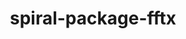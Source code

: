 ---
title: "spiral-package-fftx"
layout: cache
categories: [package, develop]
meta: {"compilers": ["gcc@11.4.0", "gcc@9.4.0"], "num_specs": 10, "num_specs_by_stack": {"e4s": 4, "e4s-neoverse-v2": 4, "e4s-neoverse_v1": 1, "e4s-power": 1, "e4s-rocm-external": 4, "root": 10}, "oss": ["ubuntu20.04", "ubuntu22.04"], "platforms": ["linux"], "stacks": ["e4s", "e4s-neoverse-v2", "e4s-neoverse_v1", "e4s-power", "e4s-rocm-external", "root"], "targets": ["neoverse_v1", "neoverse_v2", "ppc64le", "x86_64_v3"], "versions": ["1.3.0"]}
spec_details: [{"compiler": "gcc@11.4.0", "hash": "4me7l6we3szctop5423o4vc663mchcjj", "os": "ubuntu22.04", "platform": "linux", "size": "-", "stacks": ["e4s-neoverse-v2", "root"], "target": "neoverse_v2", "variants": ["build_system=generic"], "versions": ["1.3.0"]}, {"compiler": "gcc@11.4.0", "hash": "5773wb6l6wso7qaajqrnavgnklbajzeu", "os": "ubuntu22.04", "platform": "linux", "size": "-", "stacks": ["e4s", "e4s-rocm-external", "root"], "target": "x86_64_v3", "variants": ["build_system=generic"], "versions": ["1.3.0"]}, {"compiler": "gcc@11.4.0", "hash": "5mlx2pptruzmorklsrbs5q7hsrwtlqgl", "os": "ubuntu22.04", "platform": "linux", "size": "-", "stacks": ["e4s-neoverse-v2", "root"], "target": "neoverse_v2", "variants": ["build_system=generic"], "versions": ["1.3.0"]}, {"compiler": "gcc@11.4.0", "hash": "63mennk2lelena6xfw4bibxzyetj454f", "os": "ubuntu22.04", "platform": "linux", "size": "-", "stacks": ["e4s-neoverse-v2", "root"], "target": "neoverse_v2", "variants": ["build_system=generic"], "versions": ["1.3.0"]}, {"compiler": "gcc@11.4.0", "hash": "6f5ryhjyxq4q5gawib37ttzbsdzeowzh", "os": "ubuntu22.04", "platform": "linux", "size": "-", "stacks": ["e4s", "e4s-rocm-external", "root"], "target": "x86_64_v3", "variants": ["build_system=generic"], "versions": ["1.3.0"]}, {"compiler": "gcc@11.4.0", "hash": "76w4p3vtdeitu6p57vnrj3xucdh6mvqw", "os": "ubuntu22.04", "platform": "linux", "size": "-", "stacks": ["e4s-neoverse_v1", "root"], "target": "neoverse_v1", "variants": ["build_system=generic"], "versions": ["1.3.0"]}, {"compiler": "gcc@11.4.0", "hash": "cdkqknp7n3ukvzuh4fnjdei37ouvoz6o", "os": "ubuntu22.04", "platform": "linux", "size": "-", "stacks": ["e4s", "e4s-rocm-external", "root"], "target": "x86_64_v3", "variants": ["build_system=generic"], "versions": ["1.3.0"]}, {"compiler": "gcc@11.4.0", "hash": "rtpv2rpha2wnpbix7ljh24xs2sjctgtl", "os": "ubuntu22.04", "platform": "linux", "size": "-", "stacks": ["e4s-neoverse-v2", "root"], "target": "neoverse_v2", "variants": ["build_system=generic"], "versions": ["1.3.0"]}, {"compiler": "gcc@9.4.0", "hash": "vbcp2mfcwdwtkve6dhwwuev6p6ts3xbz", "os": "ubuntu20.04", "platform": "linux", "size": "-", "stacks": ["e4s-power", "root"], "target": "ppc64le", "variants": ["build_system=generic"], "versions": ["1.3.0"]}, {"compiler": "gcc@11.4.0", "hash": "zug5aeffttdyicrltcb4wmd66slkxm4h", "os": "ubuntu22.04", "platform": "linux", "size": "-", "stacks": ["e4s", "e4s-rocm-external", "root"], "target": "x86_64_v3", "variants": ["build_system=generic"], "versions": ["1.3.0"]}]
---
